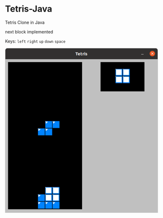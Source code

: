 # Tetris-Java
Tetris Clone in Java

next block implemented

Keys: `left` `right` `up` `down` `space`

![version 1 screenshot](https://raw.githubusercontent.com/OmkarDev/Tetris-Java/main/Screenshot/Version%201.png)
